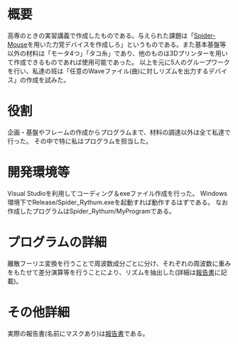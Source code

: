 # 概要
高専のときの実習講義で作成したものである。与えられた課題は「[Spider-Mouse](http://shock-a-thon.org/2014/files/output/140706_shocktahon_SPIDAR-mouse.pdf)を用いた力覚デバイスを作成しろ」というものである。また基本基盤等以外の材料は「モータ4つ」「タコ糸」であり、他のものは3Dプリンターを用いて作成できるものであれば使用可能であった。
以上を元に5人のグループワークを行い、私達の班は「任意のWaveファイル(曲)に対しリズムを出力するデバイス」の作成を試みた。

# 役割
企画・基盤やフレームの作成からプログラムまで、材料の調達以外は全て私達で行った。
その中で特に私はプログラムを担当した。

# 開発環境等
Visual Studioを利用してコーディング＆exeファイル作成を行った。 Windows環境下でRelease/Spider_Rythum.exeを起動すれば動作するはずである。
なお作成したプログラムはSpider_Rythum/MyProgramである。

# プログラムの詳細
離散フーリエ変換を行うことで周波数成分ごとに分け、それぞれの周波数に重みをもたせて差分演算等を行うことにより、リズムを抽出した(詳細は[報告書](https://github.com/mugitti9/SpiderMouse_Rhythm/blob/master/報告書.pdf)に記載)。

# その他詳細
実際の報告書(名前にマスクあり)は[報告書](https://github.com/mugitti9/SpiderMouse_Rhythm/blob/master/報告書.pdf)である。
